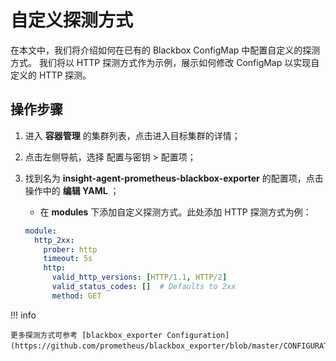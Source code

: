 # 自定义探测方式

在本文中，我们将介绍如何在已有的 Blackbox ConfigMap 中配置自定义的探测方式。
我们将以 HTTP 探测方式作为示例，展示如何修改 ConfigMap 以实现自定义的 HTTP 探测。

## 操作步骤

1. 进入 __容器管理__ 的集群列表，点击进入目标集群的详情；
2. 点击左侧导航，选择 配置与密钥 > 配置项；
3. 找到名为 __insight-agent-prometheus-blackbox-exporter__ 的配置项，点击操作中的 __编辑 YAML__ ；

    - 在 __modules__ 下添加自定义探测方式。此处添加 HTTP 探测方式为例：

    ```yaml
    module:
      http_2xx:
        prober: http
        timeout: 5s
        http:
          valid_http_versions: [HTTP/1.1, HTTP/2]
          valid_status_codes: []  # Defaults to 2xx
          method: GET
    ```

!!! info

    更多探测方式可参考 [blackbox_exporter Configuration](https://github.com/prometheus/blackbox_exporter/blob/master/CONFIGURATION.md)。
